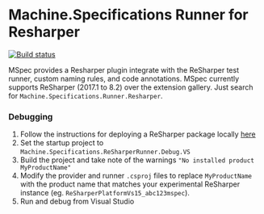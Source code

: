 # Machine.Specifications Runner for Resharper

[![Build status](https://ci.appveyor.com/api/projects/status/obdkaoex68nqsubm/branch/master?svg=true)](https://ci.appveyor.com/project/machine-specifications/machine-specifications-runner-resharper/branch/master)

MSpec provides a Resharper plugin integrate with the ReSharper test runner, custom naming rules, and code annotations. MSpec currently supports ReSharper (2017.1 to 8.2) over the extension gallery. Just search for `Machine.Specifications.Runner.Resharper`.

### Debugging

1) Follow the instructions for deploying a ReSharper package locally [here](https://www.jetbrains.com/help/resharper/sdk/Extensions/Deployment/LocalInstallation.html)
2) Set the startup project to `Machine.Specifications.ReSharperRunner.Debug.VS`
3) Build the project and take note of the warnings `"No installed product MyProductName"`
4) Modify the provider and runner `.csproj` files to replace `MyProductName` with the product name that matches your experimental ReSharper instance (eg. `ReSharperPlatformVs15_abc123mspec`).
5) Run and debug from Visual Studio